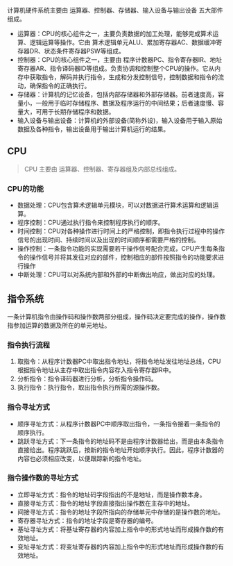 

计算机硬件系统主要由 运算器、控制器、存储器、输入设备与输出设备 五大部件组成。

- 运算器：CPU的核心组件之一，主要负责数据的加工处理，能够完成算术运算、逻辑运算等操作。它由 算术逻辑单元ALU、累加寄存器AC、数据缓冲寄存器DR、状态条件寄存器PSW等组成。
- 控制器：CPU的核心组件之一，主要由 程序计数器PC、指令寄存器IR、地址寄存器AR、指令译码器ID等组成。负责协调和控制整个CPU的操作。它从内存中获取指令，解码并执行指令，生成和分发控制信号，控制数据和指令的流动，确保指令的正确执行。
- 存储器：计算机的记忆设备，包括内部存储器和外部存储器。前者速度高，容量小，一般用于临时存储程序、数据及程序运行的中间结果；后者速度慢、容量大，可用于长期存储程序和数据。
- 输入设备与输出设备：计算机的外部设备(简称外设)，输入设备用于输入原始数据及各种指令，输出设备用于输出计算机运行的结果。

## CPU

> CPU 主要由 运算器、控制器、寄存器组及内部总线组成。

### CPU的功能

- 数据处理：CPU包含算术逻辑单元模块，可以对数据进行算术运算和逻辑运算。
- 程序控制：CPU通过执行指令来控制程序执行的顺序。
- 时间控制：CPU对各种操作进行时间上的严格控制，即指令执行过程中的操作信号的出现时间、持续时间以及出现的时间顺序都需要严格的控制。
- 操作控制：一条指令功能的实现需要若干操作信号配合完成，CPU产生每条指令的操作信号并将其发往对应的部件，控制相应的部件按照指令的功能要求进行操作
- 中断处理：CPU可以对系统内部和外部的中断做出响应，做出对应的处理。

## 指令系统

一条计算机指令由操作码和操作数两部分组成，操作码决定要完成的操作，操作数指参加运算的数据及所在的单元地址。

### 指令执行流程

1. 取指令：从程序计数器PC中取出指令地址，将指令地址发往地址总线，CPU根据指令地址从主存中取出指令内容存入指令寄存器IR中。
2. 分析指令：指令译码器进行分析，分析指令操作码。
3. 执行指令：执行指令，取出指令执行所需的源操作数。

### 指令寻址方式

- 顺序寻址方式：从程序计数器PC中顺序取出指令，一条指令接着一条指令的顺序执行。
- 跳跃寻址方式：下一条指令的地址码不是由程序计数器给出，而是由本条指令直接给出。程序跳跃后，按新的指令地址开始顺序执行。因此，程序计数器的内容也必须相应改变，以便跟踪新的指令地址。

### 指令操作数的寻址方式

- 立即寻址方式：指令的地址码字段指出的不是地址，而是操作数本身。
- 直接寻址方式：指令的地址字段直接指出操作数在主存中的地址。
- 间接寻址方式：指令的地址字段所指向的存储单元中存储的是操作数的地址。
- 寄存器寻址方式：指令的地址字段是寄存器的编号。
- 基址寻址方式：将基址寄存器的内容加上指令中的形式地址而形成操作数的有效地址。
- 变址寻址方式：将变址寄存器的内容加上指令中的形式地址而形成操作数的有效地址。